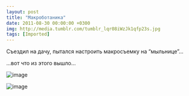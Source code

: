 ```yaml
---
layout: post
title: "Макроботаника"
date: 2011-08-30 00:00:00 +0300
img: http://media.tumblr.com/tumblr_lqr08iWzJk1qfp23s.jpg
tags: [Imported]
---
```


Съездил на дачу, пытался настроить макросъемку на “мыльнице”…

…вот что из этого вышло…

![image](http://media.tumblr.com/tumblr_lqr08iWzJk1qfp23s.jpg)

![image](http://media.tumblr.com/tumblr_lqr0cuIs4k1qfp23s.jpg)
